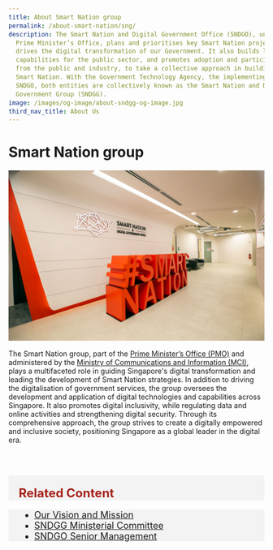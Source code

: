 ```yaml
---
title: About Smart Nation group
permalink: /about-smart-nation/sng/
description: The Smart Nation and Digital Government Office (SNDGO), under the
  Prime Minister’s Office, plans and prioritises key Smart Nation projects and
  drives the digital transformation of our Government. It also builds long-term
  capabilities for the public sector, and promotes adoption and participation
  from the public and industry, to take a collective approach in building a
  Smart Nation. With the Government Technology Agency, the implementing arm of
  SNDGO, both entities are collectively known as the Smart Nation and Digital
  Government Group (SNDGG).
image: /images/og-image/about-sndgg-og-image.jpg
third_nav_title: About Us
---
```

# Smart Nation group

![Smart Nation and Digital Government Office (SNDGO)](/images/abt-smart-nation/sndgo_office_01.jpg)

The Smart Nation group, part of the <a href="https://www.pmo.gov.sg/" target="_blank">Prime Minister’s Office (PMO)</a> and administered by the <a href="https://www.mci.gov.sg/" target="_blank">Ministry of Communications and Information (MCI)</a>, plays a multifaceted role in guiding Singapore's digital transformation and leading the development of Smart Nation strategies. In addition to driving the digitalisation of government services, the group oversees the development and application of digital technologies and capabilities across Singapore. It also promotes digital inclusivity, while regulating data and online activities and strengthening digital security. Through its comprehensive approach, the group strives to create a digitally empowered and inclusive society, positioning Singapore as a global leader in the digital era.

<br><br>

<div class="row" style="font-size:24px; font-weight: 700; color: #a6221c; background-color: #f3f3f3; padding: 20px 0px 0px 20px;"> Related Content</div>

<div class="row" style="font-size:18px ;background-color: #f3f3f3; padding: 0px 25px 0px 20px;">
	<ul>
		<li><a href="/about-smart-nation/vision-mission">Our Vision and Mission</a></li>
<li><a href="/about-smart-nation/ministerial-committee">SNDGG Ministerial Committee</a></li><a href="/about-smart-nation/ministerial-committee">
</a><li><a href="/about-smart-nation/ministerial-committee"></a><a href="/about-smart-nation/senior-management/">SNDGO Senior Management</a></li>
	</ul>
</div>
